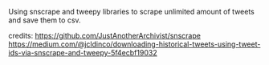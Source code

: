 Using snscrape and tweepy libraries to scrape unlimited amount of tweets and save them to csv.

credits:
https://github.com/JustAnotherArchivist/snscrape
https://medium.com/@jcldinco/downloading-historical-tweets-using-tweet-ids-via-snscrape-and-tweepy-5f4ecbf19032
